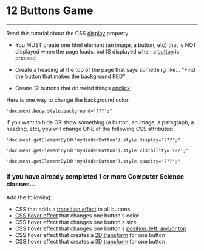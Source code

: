 # 12 Buttons Game
---
Read this tutorial about the CSS [display](https://www.w3schools.com/css/css_display_visibility.asp) property.

  - You MUST create one html element (an image, a button, etc) that is NOT displayed when the page loads, but IS displayed when a [button](https://www.w3schools.com/tags/tag_button.asp) is pressed.

  - Create a heading at the top of the page that says something like... "Find the button that makes the background RED"

  - Create 12 buttons that do weird things [onclick](https://www.w3schools.com/jsref/event_onclick.asp).

Here is one way to change the background color:
```
"document.body.style.background='???';"
```

If you want to hide OR show something (a button, an image, a paragraph, a heading, etc), you will change ONE of the following CSS attributes:
```
"document.getElementById('myHiddenButton').style.display='???';"
```
```
"document.getElementById('myHiddenButton').style.visibility='???';"
```
```
"document.getElementById('myHiddenButton').style.opacity='???';"
```


### If you have already completed 1 or more Computer Science classes...

Add the following:
  - CSS that adds a [transition effect](https://www.w3schools.com/css/css3_transitions.asp) to all buttons
  - [CSS hover effect](https://www.w3schools.com/cssref/sel_hover.asp) that changes one button's color
  - CSS hover effect that changes one button's size
  - CSS hover effect that changes one button's [position, left, and/or top](https://www.w3schools.com/cssref/pr_class_position.asp)
  - CSS hover effect that creates a [2D transform](https://www.w3schools.com/css/css3_2dtransforms.asp) for one button
  - CSS hover effect that creates a [3D transform](https://www.w3schools.com/css/css3_3dtransforms.asp) for one button